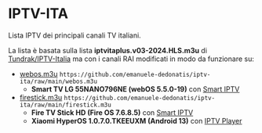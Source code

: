# IPTV-ITA
Lista IPTV dei principali canali TV italiani.

La lista è basata sulla lista **iptvitaplus.v03-2024.HLS.m3u** di [Tundrak/IPTV-Italia](https://github.com/Tundrak/IPTV-Italia) ma con i canali RAI modificati in modo da funzionare su:
* [webos.m3u](webos.m3u) `https://github.com/emanuele-dedonatis/iptv-ita/raw/main/webos.m3u`
    * **Smart TV LG 55NANO796NE (webOS 5.5.0-19)** con [Smart IPTV](https://siptv.app/about/)
* [firestick.m3u](firestick.m3u) `https://github.com/emanuele-dedonatis/iptv-ita/raw/main/firestick.m3u`
    * **Fire TV Stick HD (Fire OS 7.6.8.5)** con [Smart IPTV](https://siptv.app/about/)
    * **Xiaomi HyperOS 1.0.7.0.TKEEUXM (Android 13)** con [IPTV Player](https://play.google.com/store/apps/details?id=com.boostvision.player.iptv&pcampaignid=web_share)